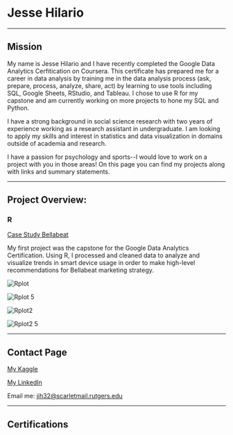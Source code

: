 # Jesse Hilario

***
## Mission

My name is Jesse Hilario and I have recently completed the Google Data Analytics Cerfitication on Coursera. This certificate has prepared me for a career in data analysis by training me in the data analysis process (ask, prepare, process, analyze, share, act) by learning to use tools including SQL, Google Sheets, RStudio, and Tableau. I chose to use R for my capstone and am currently working on more projects to hone my SQL and Python.

I have a strong background in social science research with two years of experience working as a research assistant in undergraduate. I am looking to apply my skills and interest in statistics and data visualization in domains outside of academia and research.

I have a passion for psychology and sports--I would love to work on a project with you in those areas! On this page you can find my projects along with links and summary statements.


***
## Project Overview:

### R

[Case Study Bellabeat](https://www.kaggle.com/code/jessehilario/case-study-bellabeat)

My first project was the capstone for the Google Data Analytics Certification. Using R, I processed and cleaned data to analyze and visualize trends in smart device usage in order to make high-level recommendations for Bellabeat marketing strategy.

![Rplot](https://user-images.githubusercontent.com/106210905/183309227-7cf874ba-cc6e-4dff-ad67-5d9fd34b8dd2.png)

![Rplot 5](https://user-images.githubusercontent.com/106210905/183310479-9bb9a078-9abe-49b6-b475-ffdc73675492.png)

![Rplot2](https://user-images.githubusercontent.com/106210905/183308163-178b6093-79ed-47fd-b94e-88ae2cc73851.png)

![Rplot2 5](https://user-images.githubusercontent.com/106210905/183310491-df9f7289-b0a2-40a7-89ea-f434e0f8862f.png)


***
## Contact Page

[My Kaggle](https://www.kaggle.com/jessehilario)

[My LinkedIn](https://www.linkedin.com/in/jesse-hilario-5b8391178/)

Email me: jih32@scarletmail.rutgers.edu

***
## Certifications

